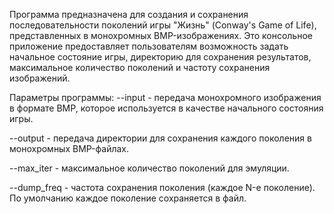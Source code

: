 Программа предназначена для создания и сохранения последовательности поколений игры "Жизнь" (Conway's Game of Life), представленных в монохромных BMP-изображениях. Это консольное приложение предоставляет пользователям возможность задать начальное состояние игры, директорию для сохранения результатов, максимальное количество поколений и частоту сохранения изображений.

Параметры программы:
--input - передача монохромного изображения в формате BMP, которое используется в качестве начального состояния игры.

--output - передача директории для сохранения каждого поколения в монохромных BMP-файлах.

--max_iter - максимальное количество поколений для эмуляции. 

--dump_freq - частота сохранения поколения (каждое N-е поколение). По умолчанию каждое поколение сохраняется в файл.
